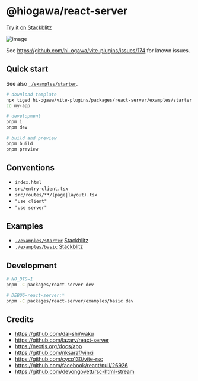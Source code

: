 # @hiogawa/react-server

[Try it on Stackblitz](https://stackblitz.com/github/hi-ogawa/vite-plugins/tree/main/packages/react-server/examples/starter)

![image](https://github.com/hi-ogawa/vite-plugins/assets/4232207/119a42ee-d68e-401d-830a-161cc53c8b24)

See https://github.com/hi-ogawa/vite-plugins/issues/174 for known issues.

## Quick start

See also [`./examples/starter`](./examples/starter).

```sh
# download template
npx tiged hi-ogawa/vite-plugins/packages/react-server/examples/starter my-app
cd my-app

# development
pnpm i
pnpm dev

# build and preview
pnpm build
pnpm preview
```

## Conventions

- `index.html`
- `src/entry-client.tsx`
- `src/routes/**/(page|layout).tsx`
- `"use client"`
- `"use server"`

## Examples

- [`./examples/starter`](./examples/starter) [Stackblitz](https://stackblitz.com/github/hi-ogawa/vite-plugins/tree/main/packages/react-server/examples/starter)
- [`./examples/basic`](./examples/basic) [Stackblitz](https://stackblitz.com/github/hi-ogawa/vite-plugins/tree/main/packages/react-server/examples/basic)

## Development

```sh
# NO_DTS=1
pnpm -C packages/react-server dev

# DEBUG=react-server:*
pnpm -C packages/react-server/examples/basic dev
```

## Credits

- https://github.com/dai-shi/waku
- https://github.com/lazarv/react-server
- https://nextjs.org/docs/app
- https://github.com/nksaraf/vinxi
- https://github.com/cyco130/vite-rsc
- https://github.com/facebook/react/pull/26926
- https://github.com/devongovett/rsc-html-stream
